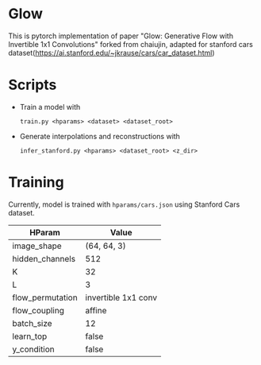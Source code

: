 # Glow
This is pytorch implementation of paper "Glow: Generative Flow with Invertible 1x1 Convolutions" forked from chaiujin, adapted for stanford cars dataset(https://ai.stanford.edu/~jkrause/cars/car_dataset.html)

# Scripts
- Train a model with
    ```
    train.py <hparams> <dataset> <dataset_root>
    ```
- Generate interpolations and reconstructions with
    ```
    infer_stanford.py <hparams> <dataset_root> <z_dir>
    ```

# Training
Currently, model is trained with `hparams/cars.json` using Stanford Cars dataset.

|      HParam      |            Value            |
| ---------------- | --------------------------- |
| image_shape      | (64, 64, 3)                 |
| hidden_channels  | 512                         |
| K                | 32                          |
| L                | 3                           |
| flow_permutation | invertible 1x1 conv         |
| flow_coupling    | affine                      |
| batch_size       | 12                          |
| learn_top        | false                       |
| y_condition      | false                       |


